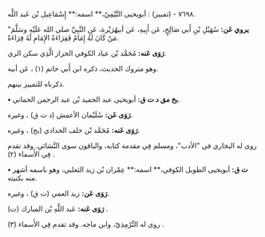 ٧٦٩٨ - (تمييز) : أبويحيى التَّيْمِيّ،** اسمه:** إِسْمَاعِيل بْن عَبد اللَّه.

**يروي عَن:** سُهَيْلِ بْنِ أَبي صَالِحٍ، عَن أَبِيهِ، عَن أبيهُرَيْرة، عَنِ النَّبِيِّ صلى الله عَلَيْهِ وسَلَّمَ" مَنْ كَانَ لَهُ إِمَامٌ فَقِرَاءَةُ الإِمَامِ لَهُ قِرَاءَةٌ.

**رَوَى عَنه:** مُحَمَّد بْن عباد الكوفي الخزاز الَّذِي سكن الري.

وهو متروك الحديث، ذكره ابن أَبي حاتم (١) ، عَن أبيه.

ذكرناه للتمييز بينهم.

**• بخ مق د ت ق:** أبويحيى عبد الحميد بْن عبد الرحمن الحماني.

**رَوَى عَن:** سُلَيْمان الأعمش (د ت ق) ، وغيره.

**رَوَى عَنه:** مُحَمَّد بْن خلف الحدادي (بخ) ، وغيره.

روى له البخاري في "الأدب"، ومسلم فِي مقدمة كتابه، والباقون سوى النَّسَائي. وقد تقدم فِي الأَسماء (٢) .

**• ت ق:** أبويحيى الطويل الكوفي،** اسمه:** عِمْران بْن زيد الثعلبي، وهو باسمه أشهر منه بكنيته.

**رَوَى عَن:** زيد العمي (ت ق) ، وغيره.

**رَوَى عَنه:** عَبد اللَّهِ بْن المبارك (ت) .

روى له التِّرْمِذِيّ، وابن ماجه. وقد تقدم فِي الأَسماء (٣) .